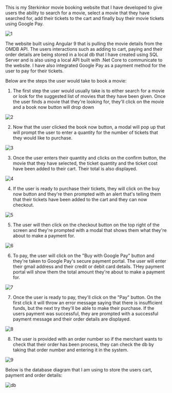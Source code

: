 This is my Sterkinkor movie booking website that I have developed to give users the ability to search for a movie, select a movie that they have searched for, add their tickets to the cart and finally buy their movie tickets using Google Pay. 

![1](https://user-images.githubusercontent.com/62884014/88650761-4d2cb180-d0c9-11ea-8fc5-46e4a23bb2a1.png)



The website built using Angular 9 that is pulling the movie details from the OMDB API. The users interactions such as adding to cart, paying and their order details are being stored in a local db that I have created using SQL Server and is also using a local API built with .Net Core to communicate to the website. I have also integrated Google Pay as a payment method for the user to pay for their tickets.

Below are the steps the user would take to book a movie: 
1. The first step the user would usually take is to either search for a movie or look for the suggested list of movies that they have been given. Once the user finds a movie that they're looking for, they'll click on the movie and a book now button will drop down


![2](https://user-images.githubusercontent.com/62884014/88654789-23c25480-d0ce-11ea-8418-62a0ea907cd6.png)



2. Now that the user clicked the book now button, a modal will pop up that will prompt the user to enter a quantity for the number of tickets that they would like to purchase. 


![3](https://user-images.githubusercontent.com/62884014/88655066-80be0a80-d0ce-11ea-911a-00acbb2e3662.png)


3. Once the user enters their quantity and clicks on the confirm button, the movie that they have selected, the ticket quantity and the ticket cost have been added to their cart. Their total is also displayed. 


![4](https://user-images.githubusercontent.com/62884014/88655156-a814d780-d0ce-11ea-8c74-94457e591db7.png)



4. If the user is ready to purchase their tickets, they will click on the buy now button and they're then prompted with an alert that's telling them that their tickets have been added to the cart and they can now checkout. 


![5](https://user-images.githubusercontent.com/62884014/88655384-f6c27180-d0ce-11ea-9bda-dedf7b3e538b.png)


5. The user will then click on the checkout button on the top right of the screen and they're prompted with a modal that shows them what they're about to make a payment for.


![6](https://user-images.githubusercontent.com/62884014/88655439-0b066e80-d0cf-11ea-8ef2-f590fca6f4a7.png)



6. To pay, the user will click on the "Buy with Google Pay" button and they're taken to Google Pay's secure payment portal. The user will enter their gmail address and their credit or debit card details. THey payment portal will show them the total amount they're about to make a payment for. 


![7](https://user-images.githubusercontent.com/62884014/88655496-23768900-d0cf-11ea-827f-81df83741b55.jpg)


7. Once the user is ready to pay, they'll click on the "Pay" button. On the first click it will throw an error message saying that there is insufficient funds, but the next try they'll be able to make their purchase. If the users payment was successful, they are prompted with a successful payment message and their order details are displayed. 


![8](https://user-images.githubusercontent.com/62884014/88655602-443ede80-d0cf-11ea-97b1-fb01bce7d576.png)


8. The user is provided with an order number so if the merchant wants to check that their order has been process, they can check the db by taking that order number and entering it in the system. 


![9](https://user-images.githubusercontent.com/62884014/88655675-5f115300-d0cf-11ea-9812-e266003dfcb5.png)






Below is the database diagram that I am using to store the users cart, payment and order details: 


![db](https://user-images.githubusercontent.com/62884014/88656219-3f2e5f00-d0d0-11ea-92a7-d593e57a3732.PNG)



